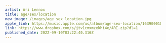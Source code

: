 ```yaml
---
artist: Ari Lennox
title: age/sex/location
new_image: /images/age_sex_location.jpg
apple_link: https://music.apple.com/us/album/age-sex-location/1639000185
link: https://www.dropbox.com/s/jtv1cmxmzekhi4e/ARI.zip?dl=1
published_date: 2022-09-10T03:22:40.316Z
---
```

